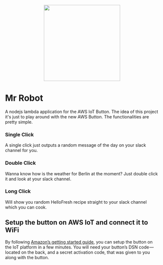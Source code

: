 <p align="center">
  <a href="https://aws.amazon.com/iot/button/">
    <img width="250" src="https://d0.awsstatic.com/IoT/AWS_IoT_button_short.jpg">
  </a>
</p>

# Mr Robot

A nodejs lambda application for the AWS IoT Button. 
The idea of this project it's just to play around with the new AWS Button. The functionalities are pretty simple.

### Single Click

A single click just outputs a random message of the day on your slack channel for you.

### Double Click

Wanna know how is the weather for Berlin at the moment? Just double click it and look at your slack channel.

### Long Click

Will show you random HelloFresh recipe straight to your slack channel which you can cook.

## Setup the button on AWS IoT and connect it to WiFi

By following [Amazon’s getting started guide](https://aws.amazon.com/iot/button/), you can setup the button on the IoT platform in a few minutes. 
You will need your button’s DSN code — located on the back, and a secret activation code, that was given to 
you along with the button.
